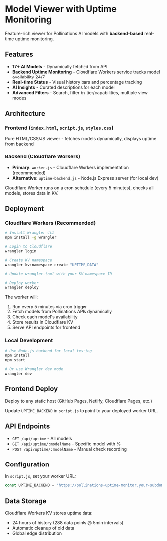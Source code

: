 # Model Viewer with Uptime Monitoring

Feature-rich viewer for Pollinations AI models with **backend-based** real-time uptime monitoring.

## Features

- **17+ AI Models** - Dynamically fetched from API
- **Backend Uptime Monitoring** - Cloudflare Workers service tracks model availability 24/7
- **Real-time Status** - Visual history bars and percentage tracking
- **AI Insights** - Curated descriptions for each model
- **Advanced Filters** - Search, filter by tier/capabilities, multiple view modes

## Architecture

### Frontend (`index.html`, `script.js`, `styles.css`)
Pure HTML/CSS/JS viewer - fetches models dynamically, displays uptime from backend

### Backend (Cloudflare Workers)
- **Primary**: `worker.js` - Cloudflare Workers implementation (recommended)
- **Alternative**: `uptime-backend.js` - Node.js Express server (for local dev)

Cloudflare Worker runs on a cron schedule (every 5 minutes), checks all models, stores data in KV.

## Deployment

### Cloudflare Workers (Recommended)

```bash
# Install Wrangler CLI
npm install -g wrangler

# Login to Cloudflare
wrangler login

# Create KV namespace
wrangler kv:namespace create "UPTIME_DATA"

# Update wrangler.toml with your KV namespace ID

# Deploy worker
wrangler deploy
```

The worker will:
1. Run every 5 minutes via cron trigger
2. Fetch models from Pollinations APIs dynamically
3. Check each model's availability
4. Store results in Cloudflare KV
5. Serve API endpoints for frontend

### Local Development

```bash
# Use Node.js backend for local testing
npm install
npm start

# Or use Wrangler dev mode
wrangler dev
```

## Frontend Deploy

Deploy to any static host (GitHub Pages, Netlify, Cloudflare Pages, etc.)

Update `UPTIME_BACKEND` in `script.js` to point to your deployed worker URL.

## API Endpoints

- `GET /api/uptime` - All models
- `GET /api/uptime/:modelName` - Specific model with %
- `POST /api/uptime/:modelName` - Manual check recording

## Configuration

In `script.js`, set your worker URL:
```javascript
const UPTIME_BACKEND = 'https://pollinations-uptime-monitor.your-subdomain.workers.dev';
```

## Data Storage

Cloudflare Workers KV stores uptime data:
- 24 hours of history (288 data points @ 5min intervals)
- Automatic cleanup of old data
- Global edge distribution
